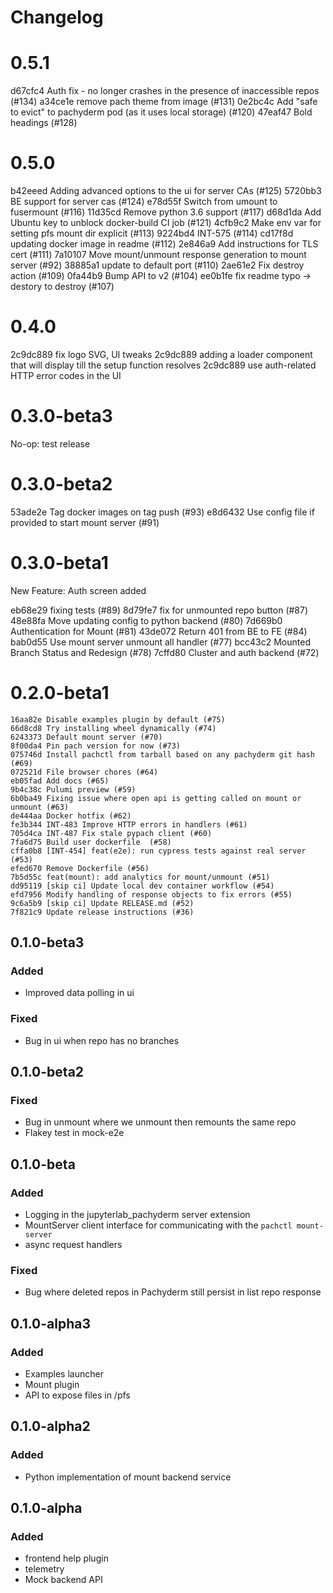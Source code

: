 # Changelog
<!-- <START NEW CHANGELOG ENTRY> -->

# 0.5.1 
d67cfc4 Auth fix - no longer crashes in the presence of inaccessible repos  (#134)
a34ce1e remove pach theme from image (#131)
0e2bc4c Add "safe to evict" to pachyderm pod (as it uses local storage) (#120)
47eaf47 Bold headings (#128)

# 0.5.0 
b42eeed Adding advanced options to the ui for server CAs (#125)
5720bb3 BE support for server cas (#124)
e78d55f Switch from umount to fusermount (#116)
11d35cd Remove python 3.6 support (#117)
d68d1da Add Ubuntu key to unblock docker-build CI job  (#121)
4cfb9c2 Make env var for setting pfs mount dir explicit (#113)
9224bd4 INT-575 (#114)
cd17f8d updating docker image in readme (#112)
2e846a9 Add instructions for TLS cert (#111)
7a10107 Move mount/unmount response generation to mount server (#92)
38885a1 update to default port (#110)
2ae61e2 Fix destroy action (#109)
0fa44b9 Bump API to v2 (#104)
ee0b1fe fix readme typo -> destory to destroy (#107)

# 0.4.0
2c9dc889 fix logo SVG, UI tweaks
2c9dc889 adding a loader component that will display till the setup function resolves
2c9dc889 use auth-related HTTP error codes in the UI

# 0.3.0-beta3
No-op: test release

# 0.3.0-beta2
53ade2e Tag docker images on tag push (#93)
e8d6432 Use config file if provided to start mount server (#91)

# 0.3.0-beta1
New Feature: Auth screen added

eb68e29 fixing tests (#89)
8d79fe7 fix for unmounted repo button (#87)
48e88fa Move updating config to python backend (#80)
7d669b0 Authentication for Mount (#81)
43de072 Return 401 from BE to FE (#84)
bab0d55 Use mount server unmount all handler (#77)
bcc43c2 Mounted Branch Status and Redesign (#78)
7cffd80 Cluster and auth backend (#72)

# 0.2.0-beta1

```
16aa82e Disable examples plugin by default (#75)
66d8cd8 Try installing wheel dynamically (#74)
6243373 Default mount server (#70)
8f00da4 Pin pach version for now (#73)
075746d Install pachctl from tarball based on any pachyderm git hash (#69)
072521d File browser chores (#64)
eb05fad Add docs (#65)
9b4c38c Pulumi preview (#59)
6b0ba49 Fixing issue where open api is getting called on mount or unmount (#63)
de444aa Docker hotfix (#62)
fe3b344 INT-483 Improve HTTP errors in handlers (#61)
705d4ca INT-487 Fix stale pypach client (#60)
7fa6d75 Build user dockerfile  (#58)
cffa0b8 [INT-454] feat(e2e): run cypress tests against real server (#53)
efed670 Remove Dockerfile (#56)
7b5d55c feat(mount): add analytics for mount/unmount (#51)
dd95119 [skip ci] Update local dev container workflow (#54)
efd7956 Modify handling of response objects to fix errors (#55)
9c6a5b9 [skip ci] Update RELEASE.md (#52)
7f821c9 Update release instructions (#36)
```

## 0.1.0-beta3

### Added
- Improved data polling in ui
### Fixed
- Bug in ui when repo has no branches

<!-- <END NEW CHANGELOG ENTRY> -->
## 0.1.0-beta2

### Fixed
- Bug in unmount where we unmount then remounts the same repo
- Flakey test in mock-e2e

## 0.1.0-beta

### Added
- Logging in the jupyterlab_pachyderm server extension
- MountServer client interface for communicating with the `pachctl mount-server`
- async request handlers

### Fixed
- Bug where deleted repos in Pachyderm still persist in list repo response

## 0.1.0-alpha3

### Added
- Examples launcher
- Mount plugin
- API to expose files in /pfs
## 0.1.0-alpha2

### Added
- Python implementation of mount backend service

## 0.1.0-alpha

### Added
- frontend help plugin
- telemetry
- Mock backend API
